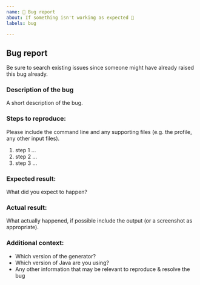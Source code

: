```yaml
---
name: 🐛 Bug report
about: If something isn't working as expected 🤔
labels: bug

---
```


## Bug report

Be sure to search existing issues since someone might have already raised this bug already.

### Description of the bug
A short description of the bug.

### Steps to reproduce:
Please include the command line and any supporting files (e.g. the profile, any other input files).

 1. step 1 ...
 2. step 2 ...
 3. step 3 ...

### Expected result:
What did you expect to happen?

### Actual result:
What actually happened, if possible include the output (or a screenshot as appropriate).

### Additional context:
- Which version of the generator?
- Which version of Java are you using?
- Any other information that may be relevant to reproduce & resolve the bug
